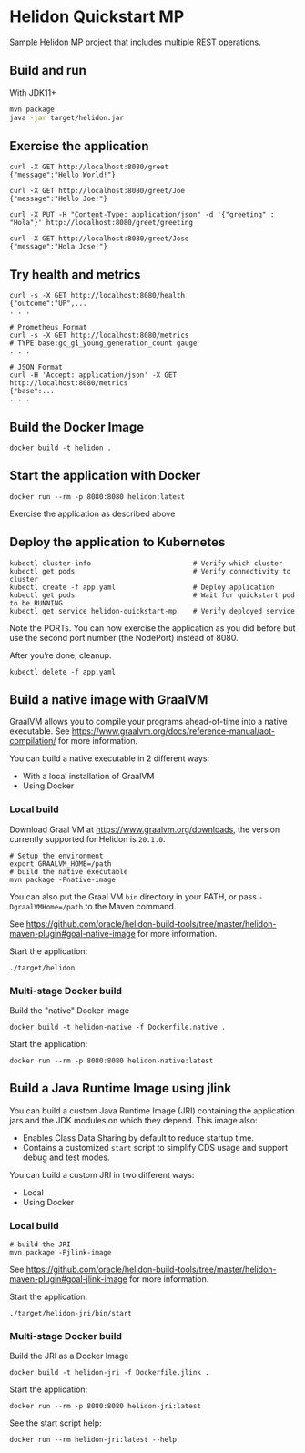 # Helidon Quickstart MP

Sample Helidon MP project that includes multiple REST operations.

## Build and run

With JDK11+
```bash
mvn package
java -jar target/helidon.jar
```

## Exercise the application

```
curl -X GET http://localhost:8080/greet
{"message":"Hello World!"}

curl -X GET http://localhost:8080/greet/Joe
{"message":"Hello Joe!"}

curl -X PUT -H "Content-Type: application/json" -d '{"greeting" : "Hola"}' http://localhost:8080/greet/greeting

curl -X GET http://localhost:8080/greet/Jose
{"message":"Hola Jose!"}
```

## Try health and metrics

```
curl -s -X GET http://localhost:8080/health
{"outcome":"UP",...
. . .

# Prometheus Format
curl -s -X GET http://localhost:8080/metrics
# TYPE base:gc_g1_young_generation_count gauge
. . .

# JSON Format
curl -H 'Accept: application/json' -X GET http://localhost:8080/metrics
{"base":...
. . .

```

## Build the Docker Image

```
docker build -t helidon .
```

## Start the application with Docker

```
docker run --rm -p 8080:8080 helidon:latest
```

Exercise the application as described above

## Deploy the application to Kubernetes

```
kubectl cluster-info                         # Verify which cluster
kubectl get pods                             # Verify connectivity to cluster
kubectl create -f app.yaml                   # Deploy application
kubectl get pods                             # Wait for quickstart pod to be RUNNING
kubectl get service helidon-quickstart-mp    # Verify deployed service
```

Note the PORTs. You can now exercise the application as you did before but use the second
port number (the NodePort) instead of 8080.

After you’re done, cleanup.

```
kubectl delete -f app.yaml
```

## Build a native image with GraalVM

GraalVM allows you to compile your programs ahead-of-time into a native
 executable. See https://www.graalvm.org/docs/reference-manual/aot-compilation/
 for more information.

You can build a native executable in 2 different ways:
* With a local installation of GraalVM
* Using Docker

### Local build

Download Graal VM at https://www.graalvm.org/downloads, the version
 currently supported for Helidon is `20.1.0`.

```
# Setup the environment
export GRAALVM_HOME=/path
# build the native executable
mvn package -Pnative-image
```

You can also put the Graal VM `bin` directory in your PATH, or pass
 `-DgraalVMHome=/path` to the Maven command.

See https://github.com/oracle/helidon-build-tools/tree/master/helidon-maven-plugin#goal-native-image
 for more information.

Start the application:

```
./target/helidon
```

### Multi-stage Docker build

Build the "native" Docker Image

```
docker build -t helidon-native -f Dockerfile.native .
```

Start the application:

```
docker run --rm -p 8080:8080 helidon-native:latest
```


## Build a Java Runtime Image using jlink

You can build a custom Java Runtime Image (JRI) containing the application jars and the JDK modules
on which they depend. This image also:

* Enables Class Data Sharing by default to reduce startup time.
* Contains a customized `start` script to simplify CDS usage and support debug and test modes.

You can build a custom JRI in two different ways:
* Local
* Using Docker


### Local build

```
# build the JRI
mvn package -Pjlink-image
```

See https://github.com/oracle/helidon-build-tools/tree/master/helidon-maven-plugin#goal-jlink-image
 for more information.

Start the application:

```
./target/helidon-jri/bin/start
```

### Multi-stage Docker build

Build the JRI as a Docker Image

```
docker build -t helidon-jri -f Dockerfile.jlink .
```

Start the application:

```
docker run --rm -p 8080:8080 helidon-jri:latest
```

See the start script help:

```
docker run --rm helidon-jri:latest --help
```
